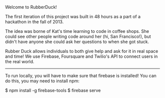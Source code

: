 Welcome to RubberDuck!

The first iteration of this project was built in 48 hours as a part of
a hackathon in the fall of 2013.

The idea was borne of Kat's time learning to code in coffee shops. She could
see other people writing code around her (hi, San Francisco!), but didn't 
have anyone she could ask her questions to when she got stuck.

Rubber Duck allows individuals to both give help and ask for it in 
real space and time! We use Firebase, Foursquare and Twilio's API 
to connect users in the real world.

----

To run locally, you will have to make sure that firebase is installed! 
You can do this, you may need to install npm:

$ npm install -g firebase-tools
$ firebase serve
